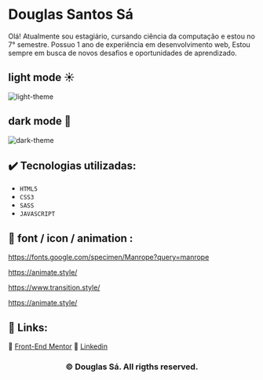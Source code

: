 # Douglas Santos Sá

<p>
  Olá! Atualmente sou estagiário, cursando ciência da computação e estou no 7° semestre. Possuo 1 ano de experiência em desenvolvimento web, Estou sempre em busca de novos desafios e oportunidades de aprendizado.
</p>

## light mode :sunny:

![light-theme](https://github.com/darneees/Douglas-Sa/assets/79709843/680eecf4-cddc-4365-a95e-4e88693b8e2d)


## dark mode :crescent_moon:

![dark-theme](https://github.com/darneees/Douglas-Sa/assets/79709843/95d0e1aa-c536-4722-b6b7-f7eda3cd5cf9)


## ✔️ Tecnologias utilizadas:

- ``HTML5``
- ``CSS3``
- ``SASS``
- ``JAVASCRIPT``

## :paperclip: font / icon / animation :

https://fonts.google.com/specimen/Manrope?query=manrope

https://animate.style/

https://www.transition.style/

https://animate.style/

## :link: Links:

:triangular_flag_on_post: [Front-End Mentor](https://www.youtube.com/@alura)
:triangular_flag_on_post: [Linkedin](https://www.linkedin.com/school/aluracursos/)

<h3 align="center">
  <strong>© Douglas Sá</strong>. All rigths reserved.
</h3>
